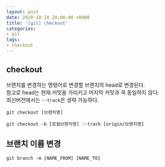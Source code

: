 ```yaml
---
layout: post
date: 2020-10-28 20:00:00 +0900
title: '[git] checkout'
categories:
- git
tags:
- checkout
---
```


## checkout

브랜치를 변경하는 명령어로 변경할 브랜치의 head로 변경된다.  
참고로 head는 현재 커밋을 가리키고 마지막 커밋과 꼭 동일하지 않다.  
최신버전에서는 `--track`은 생략 가능하다.

`git checkout [브랜치명]`

```
git checkout -b [로컬브랜치명] --track [origin/브랜치명]
```


## 브랜치 이름 변경

`git branch -m [NAME_FROM] [NAME_TO]`
